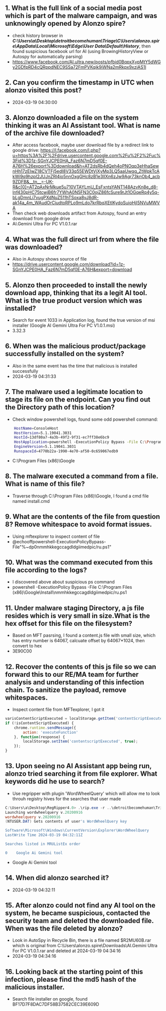 ## 1. What is the full link of a social media post which is part of the malware campaign, and was unknowingly opened by Alonzo spire?
- check history browser in ***C:\Users\a\Desktop\detroitbecomehuman\Triage\C\Users\alonzo.spire\AppData\Local\Microsoft\Edge\User Data\Default\History***, then found suspicious facebook url for AI (using BrowingHistoryView or Autospy for automatically parsing)
- https://www.facebook.com/AI.ultra.new/posts/pfbid0BqpxXypMtY5dWGy2GDfpRD4cQRppdNEC9SSa72FmPVKqik9iWNa2mRkpx9xziAS1l
## 2. Can you confirm the timestamp in UTC when alonzo visited this post?
- 2024-03-19 04:30:00
## 3. Alonzo downloaded a file on the system thinking it was an AI Assistant tool. What is name of the archive file downloaded?
- After access facebook, maybe user download file by a redirect link to google drive: https://l.facebook.com/l.php?u=https%3A%2F%2Fdrive.usercontent.google.com%2Fu%2F2%2Fuc%3Fid%3D1z-SGnYJCPE0HA_Faz6N7mD5qf0E-A76H%26export%3Ddownload&h=AT2dsRb4dQeh4oPNOqp3eHhaSewnHh17zEIwZ18CVTFj5edI8V33q55EWDtVjXyMp3LQ5aaUwqq_ZtWpkTcAkWi9q9hzpI2JUJnZRl4io5nnOxgGHc8zB1e3lIXn6zJw9Agr73knOb4_acb9ZDFB&__tn__=-UK-R&c[0]=AT2pAxNrMkue5u710VTAYLmU_EsFxntsYANT148AzvKn8e_d8-lnf430pHC75tcwjB6fr7YWhA0N5FN3C0ojZ86fcSure9rJt1OGqeRq4y5q-bLgDmnLi7vugPXdNuZ511hTSoxa8vJ8dR-ak14a_4m_WAudOrCiudtoRPLo9mLdo7krRbqXEtIKydoSuioHjI5NVuMWVA
- Then check web downloads artifact from Autospy, found an entry download from google drive
- AI.Gemini Ultra For PC V1.0.1.rar
## 4. What was the full direct url from where the file was downloaded?
- Also in Autospy shows source of file
-  https://drive.usercontent.google.com/download?id=1z-SGnYJCPE0HA_Faz6N7mD5qf0E-A76H&export=download
## 5. Alonzo then proceeded to install the newly download app, thinking that its a legit AI tool. What is the true product version which was installed?
- Search for event 1033 in Application log, found the true version of msi installer (Google AI Gemini Ultra For PC V1.0.1.msi)
- 3.32.3
## 6. When was the malicious product/package successfully installed on the system?
- Also in the same event has the time that malicious is installed successfully
- 2024-03-19 04:31:33
## 7. The malware used a legitimate location to stage its file on the endpoint. Can you find out the Directory path of this location?
- Check window powershell logs, found some odd powershell command:
```bash
    HostName=ConsoleHost
	HostVersion=5.1.19041.3031
	HostId=13df80a7-4a3b-49f2-9f31-ec7ff38e6bc9
	HostApplication=powershell -ExecutionPolicy Bypass -File C:\Program Files (x86)\Google\Install\nmmhkkegccagdldgiimedpic/ru.ps1
	EngineVersion=5.1.19041.3031
	RunspaceId=4770b22a-1990-4e70-af50-0c659067edb9

```
- C:\Program Files (x86)\Google
## 8. The malware executed a command from a file. What is name of this file?
- Traverse through C:\Program Files (x86)\Google, I found a cmd file named install.cmd
## 9. What are the contents of the file from question 8? Remove whitespace to avoid format issues.
- Using mftexplorer to inspect content of file
- @echooffpowershell-ExecutionPolicyBypass-File"%~dp0nmmhkkegccagdldgiimedpic/ru.ps1"
## 10. What was the command executed from this file according to the logs?
- I discovered above about suspicious ps command
- powershell -ExecutionPolicy Bypass -File C:\Program Files (x86)\Google\Install\nmmhkkegccagdldgiimedpic/ru.ps1
## 11. Under malware staging Directory, a js file resides which is very small in size.What is the hex offset for this file on the filesystem?
- Based on MFT pasrsing, I found a content.js file with small size, which has entry number is 64067, calcuate offset by 64067*1024, then convert to hex
- 3E90C00
## 12. Recover the contents of this js file so we can forward this to our RE/MA team for further analysis and understanding of this infection chain. To sanitize the payload, remove whitespaces.
- Inspect content file from MFTexplorer, I got it
```js
varisContentScriptExecuted = localStorage.getItem('contentScriptExecuted');
if (!isContentScriptExecuted) {
    chrome.runtime.sendMessage({
        action: 'executeFunction'
    }, function(response) {
        localStorage.setItem('contentscriptExecuted', true);
    });
}
```
## 13. Upon seeing no AI Assistant app being run, alonzo tried searching it from file explorer. What keywords did he use to search?
- Use regripper with plugin 'WordWheelQuery' which will allow me to look throuh registry hives for the searches that user made
```powershell
C:\Users\a\Desktop\RegRipper4.0> .\rip.exe -r ..\detroitbecomehuman\Triage\C\Users\alonzo.spire\NTUSER.DAT -p wordwheelquery
Launching wordwheelquery v.20200916
wordwheelquery v.20200916
(NTUSER.DAT) Gets contents of user's WordWheelQuery key

Software\Microsoft\Windows\CurrentVersion\Explorer\WordWheelQuery
LastWrite Time 2024-03-19 04:32:11Z

Searches listed in MRUListEx order

0    Google Ai Gemini tool
```
- Google Ai Gemini tool
## 14. When did alonzo searched it?
- 2024-03-19 04:32:11
## 15. After alonzo could not find any AI tool on the system, he became suspicious, contacted the security team and deleted the downloaded file. When was the file deleted by alonzo?
- Look in AutoSpy in Recycle Bin, there is a file named $R2MU60B.rar which is original from C:\Users\alonzo.spire\Downloads\AI.Gemini Ultra For PC V1.0.1.rar and deleted at 2024-03-19 04:34:16
- 2024-03-19 04:34:16
## 16. Looking back at the starting point of this infection, please find the md5 hash of the malicious installer.
- Search file installer on google, found BF17D7F8DAC7DF58B37582CEC39E609D
